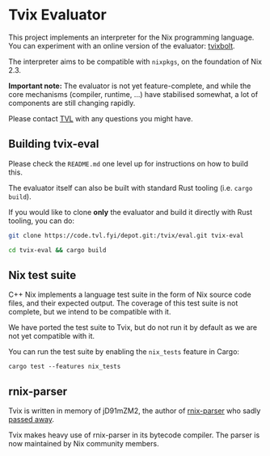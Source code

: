 Tvix Evaluator
==============

This project implements an interpreter for the Nix programming
language. You can experiment with an online version of the evaluator:
[tvixbolt][].

The interpreter aims to be compatible with `nixpkgs`, on the
foundation of Nix 2.3.

**Important note:** The evaluator is not yet feature-complete, and
while the core mechanisms (compiler, runtime, ...) have stabilised
somewhat, a lot of components are still changing rapidly.

Please contact [TVL](https://tvl.fyi) with any questions you might
have.

## Building tvix-eval

Please check the `README.md` one level up for instructions on how to build this.

The evaluator itself can also be built with standard Rust tooling (i.e. `cargo
build`).

If you would like to clone **only** the evaluator and build it
directly with Rust tooling, you can do:

```bash
git clone https://code.tvl.fyi/depot.git:/tvix/eval.git tvix-eval

cd tvix-eval && cargo build
```

## Nix test suite

C++ Nix implements a language test suite in the form of Nix source
code files, and their expected output. The coverage of this test suite
is not complete, but we intend to be compatible with it.

We have ported the test suite to Tvix, but do not run it by default as
we are not yet compatible with it.

You can run the test suite by enabling the `nix_tests` feature in
Cargo:

    cargo test --features nix_tests

## rnix-parser

Tvix is written in memory of jD91mZM2, the author of [rnix-parser][]
who sadly [passed away][rip].

Tvix makes heavy use of rnix-parser in its bytecode compiler. The
parser is now maintained by Nix community members.

[rnix-parser]: https://github.com/nix-community/rnix-parser
[rip]: https://www.redox-os.org/news/open-source-mental-health/
[tvixbolt]: https://tvixbolt.tvl.su/
